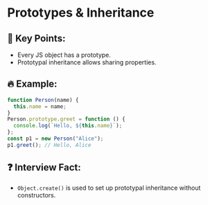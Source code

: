 # Prototypes & Inheritance

## 📝 Key Points:
- Every JS object has a prototype.
- Prototypal inheritance allows sharing properties.

## 🔥 Example:
```js
function Person(name) {
  this.name = name;
}
Person.prototype.greet = function () {
  console.log(`Hello, ${this.name}`);
};
const p1 = new Person("Alice");
p1.greet(); // Hello, Alice
```

## ❓ Interview Fact:
- `Object.create()` is used to set up prototypal inheritance without constructors.
